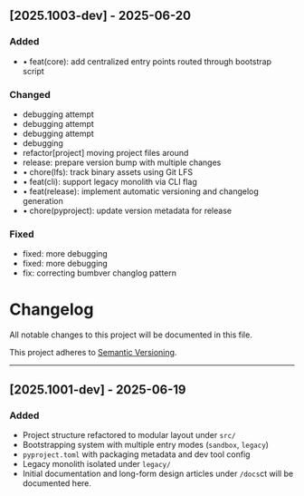 
## [2025.1003-dev] - 2025-06-20 <!-- {bumpver} -->

### Added
- • feat(core): add centralized entry points routed through bootstrap script
### Changed
- debugging attempt
- debugging attempt
- debugging attempt
- debugging
- refactor[project] moving project files around
- release: prepare version bump with multiple changes
- • chore(lfs): track binary assets using Git LFS
- • feat(cli): support legacy monolith via CLI flag
- • feat(release): implement automatic versioning and changelog generation
- • chore(pyproject): update version metadata for release
### Fixed
- fixed: more debugging
- fixed: more debugging
- fix: correcting bumbver changlog pattern
# Changelog

All notable changes to this project will be documented in this file.

This project adheres to [Semantic Versioning](https://semver.org).

---

## [2025.1001-dev] - 2025-06-19 
### Added
- Project structure refactored to modular layout under `src/`
- Bootstrapping system with multiple entry modes (`sandbox`, `legacy`)
- `pyproject.toml` with packaging metadata and dev tool config
- Legacy monolith isolated under `legacy/`
- Initial documentation and long-form design articles under `/docs`ct will be documented here.
